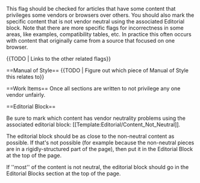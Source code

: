 This flag should be checked for articles that have some content that privileges some vendors or browsers over others. You should also mark the specific content that is not vendor neutral using the associated Editorial block. Note that there are more specific flags for incorrectness in some areas, like examples, compatibility tables, etc. In practice this often occurs with content that originally came from a source that focused on one browser.

{{TODO | Links to the other related flags}}

==Manual of Style==
{{TODO | Figure out which piece of Manual of Style this relates to}}

==Work Items==
Once all sections are written to not privilege any one vendor unfairly.

==Editorial Block==

Be sure to mark which content has vendor neutrality problems using the associated editorial block: [[Template:Editorial/Content_Not_Neutral]].

The editorial block should be as close to the non-neutral content as possible. If that's not possible (for example because the non-neutral pieces are in a rigidly-structured part of the page), then put it in the Editorial Block at the top of the page.

If ''most'' of the content is not neutral, the editorial block should go in the Editorial Blocks section at the top of the page.